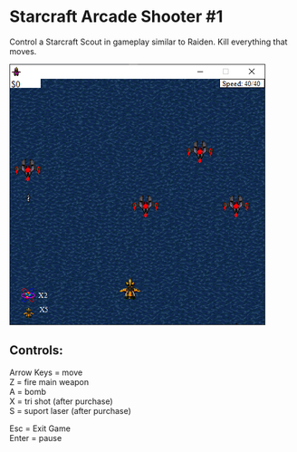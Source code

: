 # Starcraft Arcade Shooter #1

Control a Starcraft Scout in gameplay similar to Raiden. Kill everything that moves.

![Screenshot](https://github.com/timeblade0/starcraft_arcade_shooter/blob/SCAS-GM5/screenshot.png)

Controls:  
-------------------------  
Arrow Keys = move  
Z = fire main weapon  
A = bomb  
X = tri shot (after purchase)  
S = suport laser (after purchase)  

Esc = Exit Game  
Enter = pause  
